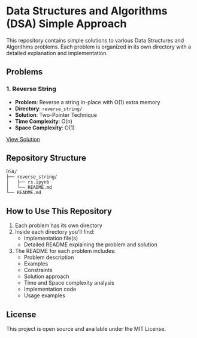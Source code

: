 # Data Structures and Algorithms (DSA) Simple Approach

This repository contains simple solutions to various Data Structures and Algorithms problems. Each problem is organized in its own directory with a detailed explanation and implementation.

## Problems

### 1. Reverse String
- **Problem**: Reverse a string in-place with O(1) extra memory
- **Directory**: `reverse_string/`
- **Solution**: Two-Pointer Technique
- **Time Complexity**: O(n)
- **Space Complexity**: O(1)

[View Solution](reverse_string/README.md)

## Repository Structure
```
DSA/
├── reverse_string/
│   ├── rs.ipynb
│   └── README.md
└── README.md
```

## How to Use This Repository
1. Each problem has its own directory
2. Inside each directory you'll find:
   - Implementation file(s)
   - Detailed README explaining the problem and solution
3. The README for each problem includes:
   - Problem description
   - Examples
   - Constraints
   - Solution approach
   - Time and Space complexity analysis
   - Implementation code
   - Usage examples

## License
This project is open source and available under the MIT License. 
